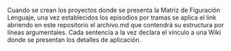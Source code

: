Cuando se crean los proyectos donde se presenta la Matriz de Figuración Lenguaje, una vez establecidos los episodios por tramas se aplica el link abriendo en este repositorio el archivo.md que contendrá su estructura por líneas argumentales. Cada sentencia a la vez declara el vínculo a una Wiki donde se presentan los detalles de aplicación. 
